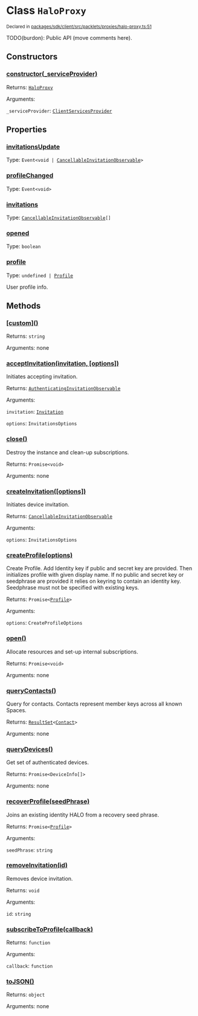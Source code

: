 # Class `HaloProxy`
<sub>Declared in [packages/sdk/client/src/packlets/proxies/halo-proxy.ts:51](https://github.com/dxos/dxos/blob/main/packages/sdk/client/src/packlets/proxies/halo-proxy.ts#L51)</sub>


TODO(burdon): Public API (move comments here).

## Constructors
### [constructor(_serviceProvider)](https://github.com/dxos/dxos/blob/main/packages/sdk/client/src/packlets/proxies/halo-proxy.ts#L64)


Returns: <code>[HaloProxy](/api/@dxos/client/classes/HaloProxy)</code>

Arguments: 

`_serviceProvider`: <code>[ClientServicesProvider](/api/@dxos/client/interfaces/ClientServicesProvider)</code>

## Properties
### [invitationsUpdate](https://github.com/dxos/dxos/blob/main/packages/sdk/client/src/packlets/proxies/halo-proxy.ts#L54)
Type: <code>Event&lt;void | [CancellableInvitationObservable](/api/@dxos/client/interfaces/CancellableInvitationObservable)&gt;</code>
### [profileChanged](https://github.com/dxos/dxos/blob/main/packages/sdk/client/src/packlets/proxies/halo-proxy.ts#L55)
Type: <code>Event&lt;void&gt;</code>
### [invitations](https://github.com/dxos/dxos/blob/main/packages/sdk/client/src/packlets/proxies/halo-proxy.ts#L86)
Type: <code>[CancellableInvitationObservable](/api/@dxos/client/interfaces/CancellableInvitationObservable)[]</code>
### [opened](https://github.com/dxos/dxos/blob/main/packages/sdk/client/src/packlets/proxies/halo-proxy.ts#L91)
Type: <code>boolean</code>
### [profile](https://github.com/dxos/dxos/blob/main/packages/sdk/client/src/packlets/proxies/halo-proxy.ts#L82)
Type: <code>undefined | [Profile](/api/@dxos/client/interfaces/Profile)</code>

User profile info.

## Methods
### [\[custom\]()](https://github.com/dxos/dxos/blob/main/packages/sdk/client/src/packlets/proxies/halo-proxy.ts#L68)


Returns: <code>string</code>

Arguments: none
### [acceptInvitation(invitation, \[options\])](https://github.com/dxos/dxos/blob/main/packages/sdk/client/src/packlets/proxies/halo-proxy.ts#L255)


Initiates accepting invitation.

Returns: <code>[AuthenticatingInvitationObservable](/api/@dxos/client/interfaces/AuthenticatingInvitationObservable)</code>

Arguments: 

`invitation`: <code>[Invitation](/api/@dxos/client/interfaces/Invitation)</code>

`options`: <code>InvitationsOptions</code>
### [close()](https://github.com/dxos/dxos/blob/main/packages/sdk/client/src/packlets/proxies/halo-proxy.ts#L127)


Destroy the instance and clean-up subscriptions.

Returns: <code>Promise&lt;void&gt;</code>

Arguments: none
### [createInvitation(\[options\])](https://github.com/dxos/dxos/blob/main/packages/sdk/client/src/packlets/proxies/halo-proxy.ts#L213)


Initiates device invitation.

Returns: <code>[CancellableInvitationObservable](/api/@dxos/client/interfaces/CancellableInvitationObservable)</code>

Arguments: 

`options`: <code>InvitationsOptions</code>
### [createProfile(options)](https://github.com/dxos/dxos/blob/main/packages/sdk/client/src/packlets/proxies/halo-proxy.ts#L147)


Create Profile.
Add Identity key if public and secret key are provided.
Then initializes profile with given display name.
If no public and secret key or seedphrase are provided it relies on keyring to contain an identity key.
Seedphrase must not be specified with existing keys.

Returns: <code>Promise&lt;[Profile](/api/@dxos/client/interfaces/Profile)&gt;</code>

Arguments: 

`options`: <code>CreateProfileOptions</code>
### [open()](https://github.com/dxos/dxos/blob/main/packages/sdk/client/src/packlets/proxies/halo-proxy.ts#L98)


Allocate resources and set-up internal subscriptions.

Returns: <code>Promise&lt;void&gt;</code>

Arguments: none
### [queryContacts()](https://github.com/dxos/dxos/blob/main/packages/sdk/client/src/packlets/proxies/halo-proxy.ts#L181)


Query for contacts. Contacts represent member keys across all known Spaces.

Returns: <code>[ResultSet](/api/@dxos/client/classes/ResultSet)&lt;[Contact](/api/@dxos/client/interfaces/Contact)&gt;</code>

Arguments: none
### [queryDevices()](https://github.com/dxos/dxos/blob/main/packages/sdk/client/src/packlets/proxies/halo-proxy.ts#L189)


Get set of authenticated devices.

Returns: <code>Promise&lt;DeviceInfo[]&gt;</code>

Arguments: none
### [recoverProfile(seedPhrase)](https://github.com/dxos/dxos/blob/main/packages/sdk/client/src/packlets/proxies/halo-proxy.ts#L171)


Joins an existing identity HALO from a recovery seed phrase.

Returns: <code>Promise&lt;[Profile](/api/@dxos/client/interfaces/Profile)&gt;</code>

Arguments: 

`seedPhrase`: <code>string</code>
### [removeInvitation(id)](https://github.com/dxos/dxos/blob/main/packages/sdk/client/src/packlets/proxies/halo-proxy.ts#L244)


Removes device invitation.

Returns: <code>void</code>

Arguments: 

`id`: <code>string</code>
### [subscribeToProfile(callback)](https://github.com/dxos/dxos/blob/main/packages/sdk/client/src/packlets/proxies/halo-proxy.ts#L135)


Returns: <code>function</code>

Arguments: 

`callback`: <code>function</code>
### [toJSON()](https://github.com/dxos/dxos/blob/main/packages/sdk/client/src/packlets/proxies/halo-proxy.ts#L73)


Returns: <code>object</code>

Arguments: none